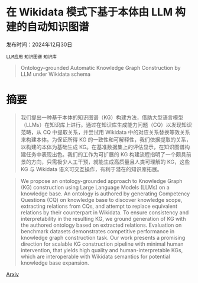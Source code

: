 # 在 Wikidata 模式下基于本体由 LLM 构建的自动知识图谱

发布时间：2024年12月30日

`LLM应用` `知识图谱` `知识库`

> Ontology-grounded Automatic Knowledge Graph Construction by LLM under Wikidata schema

# 摘要

> 我们提出一种基于本体的知识图谱（KG）构建方法，借助大型语言模型（LLMs）在知识库上进行。通过在知识库生成能力问题（CQ）以发现知识范畴，从 CQ 中提取关系，并尝试用 Wikidata 中的对应关系替换等效关系来构建本体。为保证所得 KG 的一致性和可解释性，我们依据提取的关系，以构建的本体为基础生成 KG。在基准数据集上的评估显示，在知识图谱构建任务中表现出色。我们的工作为可扩展的 KG 构建流程指明了一个颇具前景的方向，只需极少人工干预，就能生成高质量且人类可理解的 KG，这些 KG 与 Wikidata 语义可交互操作，有利于潜在的知识库拓展。

> We propose an ontology-grounded approach to Knowledge Graph (KG) construction using Large Language Models (LLMs) on a knowledge base. An ontology is authored by generating Competency Questions (CQ) on knowledge base to discover knowledge scope, extracting relations from CQs, and attempt to replace equivalent relations by their counterpart in Wikidata. To ensure consistency and interpretability in the resulting KG, we ground generation of KG with the authored ontology based on extracted relations. Evaluation on benchmark datasets demonstrates competitive performance in knowledge graph construction task. Our work presents a promising direction for scalable KG construction pipeline with minimal human intervention, that yields high quality and human-interpretable KGs, which are interoperable with Wikidata semantics for potential knowledge base expansion.

[Arxiv](https://arxiv.org/abs/2412.20942)